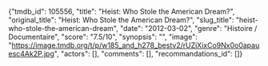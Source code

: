 {"tmdb_id": 105556, "title": "Heist: Who Stole the American Dream?", "original_title": "Heist: Who Stole the American Dream?", "slug_title": "heist-who-stole-the-american-dream", "date": "2012-03-02", "genre": "Histoire / Documentaire", "score": "7.5/10", "synopsis": "", "image": "https://image.tmdb.org/t/p/w185_and_h278_bestv2/rUZiXixCo9Nx0o0apauesc4Ak2P.jpg", "actors": [], "comments": [], "recommandations_id": []}